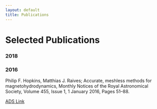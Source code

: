 ```yaml
---
layout: default
title: Publications
---
```

# Selected Publications

### 2018

### 2016

Philip F. Hopkins, Matthias J. Raives; Accurate, meshless methods for magnetohydrodynamics, Monthly Notices of the Royal Astronomical Society, Volume 455, Issue 1, 1 January 2016, Pages 51–88.

[ADS Link](http://adsabs.harvard.edu/abs/2016MNRAS.455...51H)